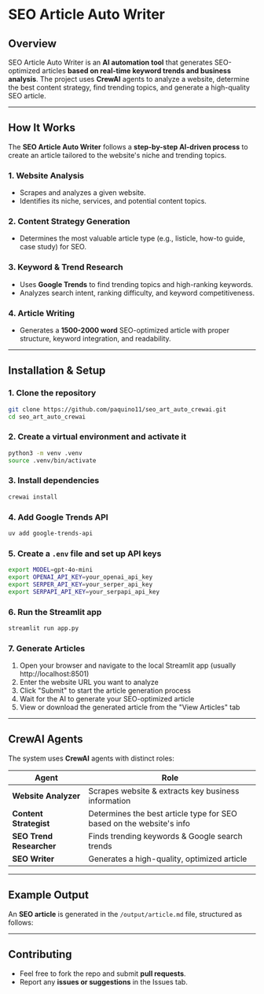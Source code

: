 # SEO Article Auto Writer

## Overview
SEO Article Auto Writer is an **AI automation tool** that generates SEO-optimized articles **based on real-time keyword trends and business analysis**. The project uses **CrewAI** agents to analyze a website, determine the best content strategy, find trending topics, and generate a high-quality SEO article.

---

## How It Works
The **SEO Article Auto Writer** follows a **step-by-step AI-driven process** to create an article tailored to the website's niche and trending topics.

### **1. Website Analysis**
- Scrapes and analyzes a given website.
- Identifies its niche, services, and potential content topics.

### **2. Content Strategy Generation**
- Determines the most valuable article type (e.g., listicle, how-to guide, case study) for SEO.

### **3. Keyword & Trend Research**
- Uses **Google Trends** to find trending topics and high-ranking keywords.
- Analyzes search intent, ranking difficulty, and keyword competitiveness.

### **4. Article Writing**
- Generates a **1500-2000 word** SEO-optimized article with proper structure, keyword integration, and readability.

---

## Installation & Setup
### **1. Clone the repository**
```bash
git clone https://github.com/paquino11/seo_art_auto_crewai.git
cd seo_art_auto_crewai
```

### **2. Create a virtual environment and activate it**
```bash
python3 -m venv .venv
source .venv/bin/activate
```

### **3. Install dependencies**
```bash
crewai install
```

### **4. Add Google Trends API**
```bash
uv add google-trends-api
```

### **5. Create a `.env` file and set up API keys**
```bash
export MODEL=gpt-4o-mini
export OPENAI_API_KEY=your_openai_api_key
export SERPER_API_KEY=your_serper_api_key
export SERPAPI_API_KEY=your_serpapi_api_key
```

### **6. Run the Streamlit app**
```bash
streamlit run app.py
```

### **7. Generate Articles**
1. Open your browser and navigate to the local Streamlit app (usually http://localhost:8501)
2. Enter the website URL you want to analyze
3. Click "Submit" to start the article generation process
4. Wait for the AI to generate your SEO-optimized article
5. View or download the generated article from the "View Articles" tab

---

## CrewAI Agents
The system uses **CrewAI** agents with distinct roles:

| **Agent**              | **Role**                                              |
|------------------------|------------------------------------------------------|
| **Website Analyzer**   | Scrapes website & extracts key business information |
| **Content Strategist** | Determines the best article type for SEO based on the website's info            |
| **SEO Trend Researcher** | Finds trending keywords & Google search trends  |
| **SEO Writer**         | Generates a high-quality, optimized article         |

---

## Example Output
An **SEO article** is generated in the `/output/article.md` file, structured as follows:

---

## Contributing
- Feel free to fork the repo and submit **pull requests**.
- Report any **issues or suggestions** in the Issues tab.